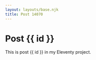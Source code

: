 ```yaml
---
layout: layouts/base.njk
title: Post 14070
---
```


# Post {{ id }}

This is post {{ id }} in my Eleventy project.

